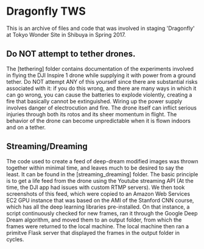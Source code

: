 # Dragonfly TWS

This is an archive of files and code that was involved in staging 'Dragonfly' at Tokyo Wonder Site in Shibuya in Spring 2017. 

## Do NOT attempt to tether drones.
The [tethering] folder contains documentation of the experiments involved in flying the DJI Inspire 1 drone while supplying it with power from a ground tether. Do NOT attempt ANY of this yourself since there are substantial risks associated with it: if you do this wrong, and there are many ways in which it can go wrong, you can cause the batteries to explode violently, creating a fire that basically cannot be extinguished. Wiring up the power supply involves danger of electrocution and fire. The drone itself can inflict serious injuries through both its rotos and its sheer momentum in flight. The behavior of the drone can become unpredictable when it is flown indoors and on a tether. 

## Streaming/Dreaming
The code used to create a feed of deep-dream modified images was thrown together within minimal time, and leaves much to be desired to say the least. It can be found in the [streaming_dreaming] folder. The basic principle is to get a life feed from the drone using the Youtube streaming API (At the time, the DJI app had issues with custom RTMP servers). We then took screenshots of this feed, which were copied to an Amazon Web Services EC2 GPU instance that was based on the AMI of the Stanford CNN course, which has all the deep learning libraries pre-installed. On that instance, a script continuously checked for new frames, ran it through the Google Deep Dream algorithm, and moved them to an output folder, from which the frames were returned to the local machine. The local machine then ran a primitve Flask server that displayed the frames in the output folder in cycles.
